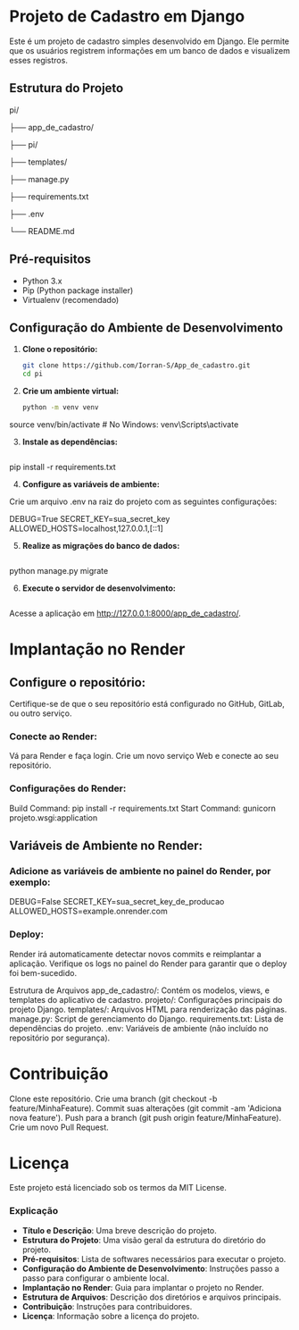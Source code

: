 # Projeto de Cadastro em Django

Este é um projeto de cadastro simples desenvolvido em Django. Ele permite que os usuários registrem informações em um banco de dados e visualizem esses registros.

## Estrutura do Projeto

pi/

├── app_de_cadastro/

├── pi/

├── templates/

├── manage.py

├── requirements.txt

├── .env

└── README.md


## Pré-requisitos

- Python 3.x
- Pip (Python package installer)
- Virtualenv (recomendado)

## Configuração do Ambiente de Desenvolvimento

1. **Clone o repositório:**

   ```sh
   git clone https://github.com/Iorran-S/App_de_cadastro.git
   cd pi

2. **Crie um ambiente virtual:**

   ```sh
   python -m venv venv
source venv/bin/activate   # No Windows: venv\Scripts\activate

3. **Instale as dependências:**

   ```sh
pip install -r requirements.txt

4. **Configure as variáveis de ambiente:**

Crie um arquivo .env na raiz do projeto com as seguintes configurações:

DEBUG=True
SECRET_KEY=sua_secret_key
ALLOWED_HOSTS=localhost,127.0.0.1,[::1]


5. **Realize as migrações do banco de dados:**

   ```sh
python manage.py migrate

6. **Execute o servidor de desenvolvimento:**

   ```sh
Acesse a aplicação em http://127.0.0.1:8000/app_de_cadastro/.

# Implantação no Render

## Configure o repositório:

Certifique-se de que o seu repositório está configurado no GitHub, GitLab, ou outro serviço.

### Conecte ao Render:

Vá para Render e faça login.
Crie um novo serviço Web e conecte ao seu repositório.

### Configurações do Render:

Build Command: pip install -r requirements.txt
Start Command: gunicorn projeto.wsgi:application

## Variáveis de Ambiente no Render:
### Adicione as variáveis de ambiente no painel do Render, por exemplo:

DEBUG=False
SECRET_KEY=sua_secret_key_de_producao
ALLOWED_HOSTS=example.onrender.com

### Deploy:

Render irá automaticamente detectar novos commits e reimplantar a aplicação. Verifique os logs no painel do Render para garantir que o deploy foi bem-sucedido.

Estrutura de Arquivos
app_de_cadastro/: Contém os modelos, views, e templates do aplicativo de cadastro.
projeto/: Configurações principais do projeto Django.
templates/: Arquivos HTML para renderização das páginas.
manage.py: Script de gerenciamento do Django.
requirements.txt: Lista de dependências do projeto.
.env: Variáveis de ambiente (não incluído no repositório por segurança).

# Contribuição

Clone este repositório.
Crie uma branch (git checkout -b feature/MinhaFeature).
Commit suas alterações (git commit -am 'Adiciona nova feature').
Push para a branch (git push origin feature/MinhaFeature).
Crie um novo Pull Request.

# Licença

Este projeto está licenciado sob os termos da MIT License.


### Explicação

- **Título e Descrição**: Uma breve descrição do projeto.
- **Estrutura do Projeto**: Uma visão geral da estrutura do diretório do projeto.
- **Pré-requisitos**: Lista de softwares necessários para executar o projeto.
- **Configuração do Ambiente de Desenvolvimento**: Instruções passo a passo para configurar o ambiente local.
- **Implantação no Render**: Guia para implantar o projeto no Render.
- **Estrutura de Arquivos**: Descrição dos diretórios e arquivos principais.
- **Contribuição**: Instruções para contribuidores.
- **Licença**: Informação sobre a licença do projeto.
